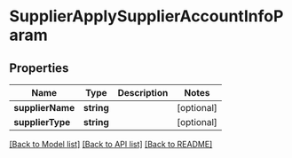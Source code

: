 # SupplierApplySupplierAccountInfoParam

## Properties
Name | Type | Description | Notes
------------ | ------------- | ------------- | -------------
**supplierName** | **string** |  | [optional] 
**supplierType** | **string** |  | [optional] 

[[Back to Model list]](../README.md#documentation-for-models) [[Back to API list]](../README.md#documentation-for-api-endpoints) [[Back to README]](../README.md)


